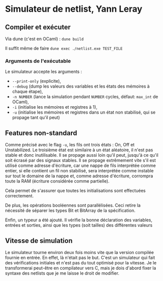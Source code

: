 # Simulateur de netlist, Yann Leray

## Compiler et exécuter

Via dune (c'est en OCaml) : `dune build`

Il suffit même de faire `dune exec ./netlist.exe TEST_FILE`

### Arguments de l'exécutable

Le simulateur accepte les arguments :
-   `--print-only` (explicite),
-   `--debug` (dump les valeurs des variables et les états des mémoires à chaque étape),
-   `-n NUMBER` (lance la simulation pendant `NUMBER` cycles, défaut: `max_int` de OCaml),
-   `-i` (initialise les mémoires et registres à 1),
-   `-u` (initialise les mémoires et registres dans un état non stabilisé, qui se propage tant qu'il peut)

## Features non-standard

Comme précisé avec le flag `-u`, les fils ont trois états : On, Off et Unstabilized. Le troisième état est similaire à un état aléatoire, il n'est pas stable et donc inutilisable. Il se propage aussi loin qu'il peut, jusqu'à ce qu'il soit écrasé par des signaux stables. Il se propage extrêmement vite s'il est utilisé comme adresse d'écriture, car une nappe de fils interprétée comme entier, si elle contient un fil non stabilisé, sera interprétée comme instable sur tout le domaine de la nappe et, comme adresse d'écriture, corrompra toute la RAM (écriture considérée comme partielle).

Cela permet de s'assurer que toutes les initialisations sont effectuées correctement.

De plus, les opérations booléennes sont parallélisées. Ceci retire la nécessité de séparer les types Bit et BitArray de la spécification.

Enfin, un typeur a été ajouté. Il vérifie la bonne déclaration des variables, entrées et sorties, ainsi que les types (soit tailles) des différentes valeurs

## Vitesse de simulation

Le simulateur tourne environ deux fois moins vite que la version compilée fournie en entrée. En effet, là n'était pas le but. C'est un simulateur qui fait des vérifications initiales et n'est pas du tout optimisé pour la vitesse. Je le transformerai peut-être en compilateur vers C, mais je dois d'abord fixer la syntaxe des netlists que je me laisse le droit de modifier.

